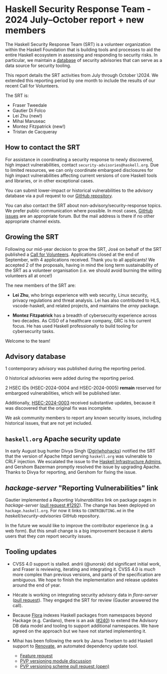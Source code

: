 # Haskell Security Response Team - 2024 July–October report + new members

The Haskell Security Response Team (SRT) is a volunteer organization
within the Haskell Foundation that is building tools and processes
to aid the entire Haskell ecosystem in assessing and responding to
security risks.  In particular, we maintain a [database][repo] of
security advisories that can serve as a data source for security
tooling.

This report details the SRT activities from July through October
\2024.  We extended this reporting period by one month to include
the results of our recent Call for Volunteers.

[repo]: https://github.com/haskell/security-advisories

The SRT is:

- Fraser Tweedale
- Gautier Di Folco
- Lei Zhu (new!)
- Mihai Maruseac
- Montez Fitzpatrick (new!)
- Tristan de Cacqueray


## How to contact the SRT

For assistance in coordinating a security response to newly
discovered, high impact vulnerabilities, contact
`security-advisories@haskell.org`.  Due to limited resources, we can
only coordinate embargoed disclosures for high impact
vulnerabilities affecting current versions of core Haskell tools and
libraries, or in other exceptional cases.

You can submit lower-impact or historical vulnerabilities to the
advisory database via a pull request to our [GitHub
repository][repo].

You can also contact the SRT about non-advisory/security-response
topics.  We prefer public communication where possible.  In most
cases, [GitHub issues][gh-new-issue] are an appropriate forum.  But
the mail address is there if no other appropriate channel exists.

[gh-new-issue]: https://github.com/haskell/security-advisories/issues/new/choose


## Growing the SRT

Following our mid-year decision to grow the SRT, José on behalf of
the SRT published a [Call for Volunteers].  Applications closed at
the end of September, with 4 applications received.  Thank you to
all applicants!  We accepted 2 of the proposals, having in mind the
long term sustainability of the SRT as a volunteer organisation
(i.e. we should avoid burning the willing volunteers all at once!)

The new members of the SRT are:

- **Lei Zhu**, who brings experience with web security, Linux
  security, privacy regulations and threat analysis.  Lei has also
  contributed to HLS, vscode-haskell, and related projects, and
  maintains the *array* package.

- **Montez Fitzpatrick** has a breadth of cybersecurity experience
  across two decades.  As CISO of a healthcare company, GRC is
  his current focus.  He has used Haskell professionally to build
  tooling for cybersecurity tasks.

Welcome to the team!

[Call for Volunteers]: https://discourse.haskell.org/t/call-for-volunteers-haskell-security-response-team-2024/10287


## Advisory database

1 contemporary advisory was published during the reporting period.

0 historical advisories were added during the reporting period.

2 HSEC IDs (HSEC-2024-0004 and HSEC-2024-0005) **remain** reserved
for embargoed vulnerabilities, which will be published later.

Additionally, [HSEC-2024-0003] received substantive updates, because
it was discovered that the original fix was incomplete.

We ask community members to report any known security issues,
including historical issues, that are not yet included.

[HSEC-2024-0003]: https://osv.dev/vulnerability/HSEC-2024-0003


## `haskell.org` Apache security update

In early August bug hunter Divya Singh ([Dgirlwhohacks]) notified
the SRT that the version of Apache httpd serving `haskell.org` was
vulnerable to CRLF injection.  We escalated the issue to the
[Haskell Infrastructure Admins][haskell-infra], and Gershom Bazerman
promptly resolved the issue by upgrading Apache.  Thanks to Divya
for reporting, and Gershom for fixing the issue.

[Dgirlwhohacks]: https://www.linkedin.com/in/dgirlwhohacks/
[haskell-infra]: https://github.com/haskell-infra/haskell-admins


## *hackage-server* "Reporting Vulnerabilities" link

Gautier implemented a *Reporting Vulnerabilities* link on package
pages in *hackage-server* ([pull request #1292]).  The change has
been deployed on `hackage.haskell.org`.  For now it links to
`CONTRIBUTING.md` in the *haskell/security-advisories* GitHub
repository.

In the future we would like to improve the contributor experience
(e.g. a web form).  But this small change is a big improvement
because it alerts users that they *can* report security issues.

[pull request #1292]: https://github.com/haskell/hackage-server/pull/1292


## Tooling updates

- CVSS 4.0 support is stalled.  andrii (@unorsk) did significant
  initial work, and Fraser is reviewing, iterating and integrating
  it.  CVSS 4.0 is *much* more complex than previous versions, and
  parts of the specification are ambiguous.  We hope to finish the
  implementation and release updates around the end of year.

- Hécate is working on integrating security advisory data in
  *flora-server* ([pull
  request](https://github.com/flora-pm/flora-server/pull/762)).
  They engaged the SRT for review (Gautier answered the call).

- Because [Flora](https://flora.pm/) indexes Haskell packages from
  namespaces beyond Hackage (e.g. Cardano), there is an ask
  ([#240](https://github.com/haskell/security-advisories/issues/240))
  to extend the Advisory DB data model and tooling to support
  additional namespaces.  We have agreed on the approach but we have
  not started implementing it.

- Mihai has been following the work by Janus Troelsen to add Haskell
  support to [Renovate](https://github.com/renovatebot/renovate), an
  automated dependency update tool.
  - [Feature request](https://github.com/renovatebot/renovate/issues/8187)
  - [PVP versioning module discussion](https://github.com/renovatebot/renovate/discussions/31663)
  - [PVP versioning scheme pull request (open)](https://github.com/renovatebot/renovate/pull/32298)
